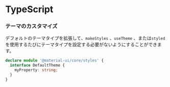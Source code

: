# TypeScript

### テーマのカスタマイズ

デフォルトのテーマタイプを拡張して、`makeStyles` 、`useTheme` 、または`styled` を使用するたびにテーマタイプを設定する必要がないようにすることができます。

```typescript
declare module '@material-ui/core/styles' {
  interface DefaultTheme {
    myProperty: string;
  }
}
```